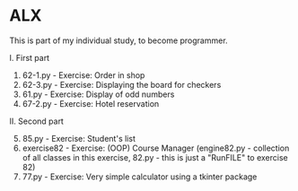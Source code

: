 # ALX
This is part of my individual study, to become programmer.

I. First part

1. 62-1.py - Exercise: Order in shop
2. 62-3.py - Exercise: Displaying the board for checkers
3. 61.py   - Exercise: Display of odd numbers
4. 67-2.py - Exercise: Hotel reservation

II. Second part

5. 85.py        - Exercise: Student's list
6. exercise82   - Exercise: (OOP) Course Manager (engine82.py - collection of all classes in this exercise, 82.py - this is just a "RunFILE" to exercise 82)
7. 77.py        - Exercise: Very simple calculator using a tkinter package
